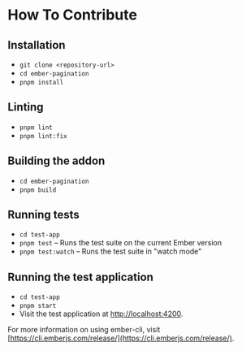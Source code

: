# How To Contribute

## Installation

- `git clone <repository-url>`
- `cd ember-pagination`
- `pnpm install`

## Linting

- `pnpm lint`
- `pnpm lint:fix`

## Building the addon

- `cd ember-pagination`
- `pnpm build`

## Running tests

- `cd test-app`
- `pnpm test` – Runs the test suite on the current Ember version
- `pnpm test:watch` – Runs the test suite in "watch mode"

## Running the test application

- `cd test-app`
- `pnpm start`
- Visit the test application at [http://localhost:4200](http://localhost:4200).

For more information on using ember-cli, visit [https://cli.emberjs.com/release/](https://cli.emberjs.com/release/).
